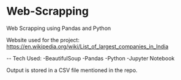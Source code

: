 # Web-Scrapping
Web Scrapping using Pandas and Python 

Website used for the project: https://en.wikipedia.org/wiki/List_of_largest_companies_in_India

-- Tech Used:
-BeautifulSoup
-Pandas
-Python
-Jupyter Notebook

Output is stored in a CSV file mentioned in the repo.
